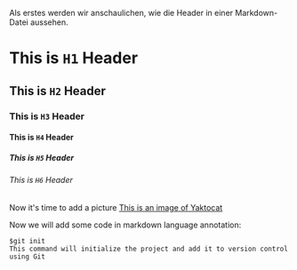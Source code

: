 Als erstes werden wir anschaulichen, wie die Header in einer Markdown-Datei aussehen. 

# This is `H1` Header 
## This is `H2` Header 
### This is `H3` Header 
#### This is `H4` Header 
##### This is `H5` Header 
###### This is `H6` Header 

Now it's time to add a picture 
[This is an image of Yaktocat](https://octodex.github.com/images/yaktocat.png)

Now we will add some code in markdown language annotation: 
```
$git init
This command will initialize the project and add it to version control using Git
```
